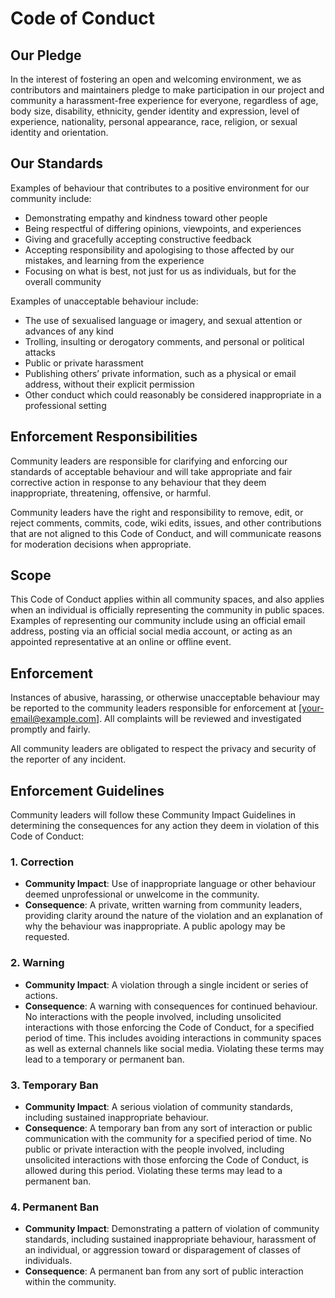 # Code of Conduct

## Our Pledge

In the interest of fostering an open and welcoming environment, we as contributors and maintainers pledge to make participation in our project and community a harassment-free experience for everyone, regardless of age, body size, disability, ethnicity, gender identity and expression, level of experience, nationality, personal appearance, race, religion, or sexual identity and orientation.

## Our Standards

Examples of behaviour that contributes to a positive environment for our community include:

- Demonstrating empathy and kindness toward other people
- Being respectful of differing opinions, viewpoints, and experiences
- Giving and gracefully accepting constructive feedback
- Accepting responsibility and apologising to those affected by our mistakes, and learning from the experience
- Focusing on what is best, not just for us as individuals, but for the overall community

Examples of unacceptable behaviour include:

- The use of sexualised language or imagery, and sexual attention or advances of any kind
- Trolling, insulting or derogatory comments, and personal or political attacks
- Public or private harassment
- Publishing others’ private information, such as a physical or email address, without their explicit permission
- Other conduct which could reasonably be considered inappropriate in a professional setting

## Enforcement Responsibilities

Community leaders are responsible for clarifying and enforcing our standards of acceptable behaviour and will take appropriate and fair corrective action in response to any behaviour that they deem inappropriate, threatening, offensive, or harmful.

Community leaders have the right and responsibility to remove, edit, or reject comments, commits, code, wiki edits, issues, and other contributions that are not aligned to this Code of Conduct, and will communicate reasons for moderation decisions when appropriate.

## Scope

This Code of Conduct applies within all community spaces, and also applies when an individual is officially representing the community in public spaces. Examples of representing our community include using an official email address, posting via an official social media account, or acting as an appointed representative at an online or offline event.

## Enforcement

Instances of abusive, harassing, or otherwise unacceptable behaviour may be reported to the community leaders responsible for enforcement at [your-email@example.com]. All complaints will be reviewed and investigated promptly and fairly.

All community leaders are obligated to respect the privacy and security of the reporter of any incident.

## Enforcement Guidelines

Community leaders will follow these Community Impact Guidelines in determining the consequences for any action they deem in violation of this Code of Conduct:

### 1. Correction

- **Community Impact**: Use of inappropriate language or other behaviour deemed unprofessional or unwelcome in the community.
- **Consequence**: A private, written warning from community leaders, providing clarity around the nature of the violation and an explanation of why the behaviour was inappropriate. A public apology may be requested.

### 2. Warning

- **Community Impact**: A violation through a single incident or series of actions.
- **Consequence**: A warning with consequences for continued behaviour. No interactions with the people involved, including unsolicited interactions with those enforcing the Code of Conduct, for a specified period of time. This includes avoiding interactions in community spaces as well as external channels like social media. Violating these terms may lead to a temporary or permanent ban.

### 3. Temporary Ban

- **Community Impact**: A serious violation of community standards, including sustained inappropriate behaviour.
- **Consequence**: A temporary ban from any sort of interaction or public communication with the community for a specified period of time. No public or private interaction with the people involved, including unsolicited interactions with those enforcing the Code of Conduct, is allowed during this period. Violating these terms may lead to a permanent ban.

### 4. Permanent Ban

- **Community Impact**: Demonstrating a pattern of violation of community standards, including sustained inappropriate behaviour, harassment of an individual, or aggression toward or disparagement of classes of individuals.
- **Consequence**: A permanent ban from any sort of public interaction within the community.
